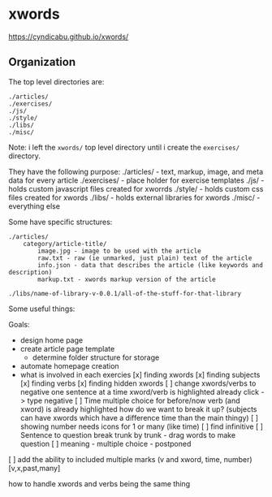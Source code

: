 # xwords
https://cyndicabu.github.io/xwords/

## Organization

The top level directories are:

	./articles/
	./exercises/
	./js/
	./style/
	./libs/
	./misc/

Note: i left the `xwords/` top level directory until i create the
`exercises/` directory.

They have the following purpose:
	./articles/ - text, markup, image, and meta data for every article
	./exercises/ - place holder for exercise templates
	./js/ - holds custom javascript files created for xworrds
	./style/ - holds custom css files created for xwords
	./libs/ - holds external libraries for xwords
	./misc/ - everything else

Some have specific structures:

	./articles/
		category/article-title/
			image.jpg - image to be used with the article
			raw.txt - raw (ie unmarked, just plain) text of the article 
			info.json - data that describes the article (like keywords and description)
			markup.txt - xwords markup version of the article

	./libs/name-of-library-v-0.0.1/all-of-the-stuff-for-that-library

Some useful things:

Goals:
 - design home page
 - create article page template
   - determine folder structure for storage
 - automate homepage creation
 - what is involved in each exercies
 [x] finding xwords
 [x] finding subjects
 [x] finding verbs
 [x] finding hidden xwords
 [ ] change xwords/verbs to negative
     one sentence at a time
     xword/verb is highlighted already
     click -> type negative
 [ ] Time
     multiple choice for before/now
     verb (and xword) is already highlighted
     how do we want to break it up? (subjects can have xwords which have a difference time than the main thingy)
 [ ] showing number
     needs icons for 1 or many (like time)
 [ ] find infinitive
 [ ] Sentence to question
     break trunk by trunk - drag words to make question
 [ ] meaning - multiple choice - postponed

 [ ] add the ability to included multiple marks
     (v and xword, time, number)[v,x,past,many]
 
 how to handle xwords and verbs being the same thing